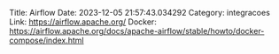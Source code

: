Title: Airflow
Date: 2023-12-05 21:57:43.034292
Category: integracoes
Link: https://airflow.apache.org/
Docker: https://airflow.apache.org/docs/apache-airflow/stable/howto/docker-compose/index.html
